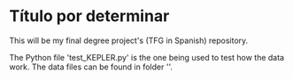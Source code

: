 # Título por determinar

This will be my final degree project's (TFG in Spanish) repository.

The Python file 'test_KEPLER.py' is the one being used to test how the data work. The data files can be found in folder ''.
